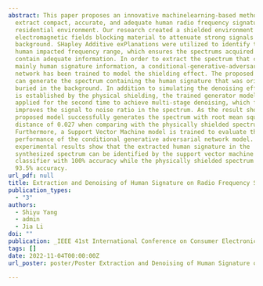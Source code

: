 ```yaml
---
abstract: This paper proposes an innovative machinelearning-based method to
  extract compact, accurate, and adequate human radio frequency signature in
  residential environment. Our research created a shielded environment by using
  electromagnetic fields blocking material to attenuate strong signals in the
  background. SHapley Additive exPlanations were utilized to identify the most
  human impacted frequency range, which ensures the spectrums acquired later
  contain adequate information. In order to extract the spectrum that contains
  mainly human signature information, a conditional-generative-adversarial
  network has been trained to model the shielding effect. The proposed method
  can generate the spectrum containing the human signature that was originally
  buried in the background. In addition to simulating the denoising effect that
  is established by the physical shielding, the trained generator model is
  applied for the second time to achieve multi-stage denoising, which further
  improves the signal to noise ratio in the spectrum. As the result shown, the
  proposed model successfully generates the spectrum with root mean square
  distance of 0.027 when comparing with the physically shielded spectrum.
  Furthermore, a Support Vector Machine model is trained to evaluate the
  performance of the conditional generative adversarial network model. The
  experimental results show that the extracted human signature in the
  synthesized spectrum can be identified by the support vector machine
  classifier with 100% accuracy while the physically shielded spectrum yields
  93.5% accuracy.
url_pdf: null
title: Extraction and Denoising of Human Signature on Radio Frequency Spectrums
publication_types:
  - "3"
authors:
  - Shiyu Yang
  - admin
  - Jia Li
doi: ""
publication: _IEEE 41st International Conference on Consumer Electronics (ICCE)_
tags: []
date: 2022-11-04T00:00:00Z
url_poster: poster/Poster Extraction and Denoising of Human Signature on Radio Frequency Spectrums.pdf

---
```


